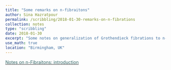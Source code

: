 ```yaml
---
title: "Some remarks on n-fibraitons"
author: Sina Hazratpour
permalink: /scribbling/2018-01-30-remarks-on-n-fibrations
collection: notes
type: "scribbling"
date: 2018-01-30
excerpt: "Some notes on generalization of Grothendieck fibrations to n-categories"
use_math: true
location: "Birmingham, UK"
---
```



<i class="fa fa-file-pdf-o" aria-hidden="true"></i> <a href="/files/CT/remarks-on-n-fibrations.pdf" target="_blank"><font color="#336666">Notes on n-Fibraitons: introduction </font></a>





